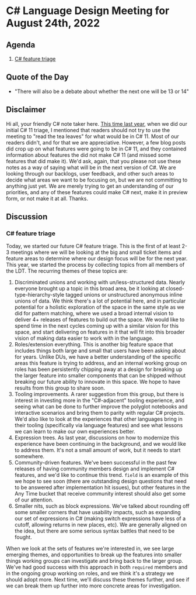 # C# Language Design Meeting for August 24th, 2022

## Agenda

1. [C# feature triage](#c-feature-triage)

## Quote of the Day

- "There will also be a debate about whether the next one will be 13 or 14"

## Disclaimer

Hi all, your friendly C# note taker here. [This time last year](https://github.com/dotnet/csharplang/blob/main/meetings/2021/LDM-2021-08-30.md#discussion), when we did
our initial C# 11 triage, I mentioned that readers should not try to use the meeting to "read the tea leaves" for what would be in C# 11. Most of our readers didn't, and
for that we are appreciative. However, a few blog posts did crop up on what features were going to be in C# 11, and they contained information about features the did not
make C# 11 (and missed some features that did make it). We'd ask, again, that you please not use these notes as a way of saying what will be in the next version of C#.
We are looking through our backlogs, user feedback, and other such areas to decide what areas we want to be focusing on, but we are not committing to anything just yet.
We are merely trying to get an understanding of our priorities, and any of these features could make C# next, make it in preview form, or not make it at all. Thanks.

## Discussion

### C# feature triage

Today, we started our future C# feature triage. This is the first of at least 2-3 meetings where we will be looking at the big and small ticket items and feature areas
to determine where our design focus will be for the next year. This year, we started the process by collecting topics from all members of the LDT. The recurring themes
of these topics are:

1. Discriminated unions and working with un/less-structured data. Nearly everyone brought up a topic in this broad area, be it looking at closed-type-hierarchy-style
tagged unions or unstructured anonymous inline unions of data. We think there's a lot of potential here, and in particular potential for a holistic exploration of the
space in the same style as we did for pattern matching, where we used a broad internal vision to deliver 4+ releases of features to build out the space. We would like
to spend time in the next cycles coming up with a similar vision for this space, and start delivering on features in it that will fit into this broader vision of making
data easier to work with in the language.
2. Roles/extension everything. This is another big feature space that includes things both large and small that users have been asking about for years. Unlike DUs, we
have a better understanding of the specific areas this feature is trying to address, and an internal working group on roles has been persistently chipping away at a
design for breaking up the larger feature into smaller components that can be shipped without breaking our future ability to innovate in this space. We hope to have
results from this group to share soon.
3. Tooling improvements. A rarer suggestion from this group, but there is interest in investing more in the "C#-adjacent" tooling experience, and seeing what can be
done to further improve the polyglot notebooks and interactive scenarios and bring them to parity with regular C# projects. We'd also like to look at the experiences
that other languages bring in their tooling (specifically via language features) and see what lessons we can learn to make our own experiences better.
4. Expression trees. As last year, discussions on how to modernize this experience have been continuing in the background, and we would like to address them. It's not
a small amount of work, but it needs to start somewhere.
5. Community-driven features. We've been successful in the past few releases of having community members design and implement C# features, and we'd like to continue this
trend. `field` is an example of this we hope to see soon (there are outstanding design questions that need to be answered after implementation hit issues), but other
features in the Any Time bucket that receive community interest should also get some of our attention.
6. Smaller nits, such as block expressions. We've talked about rounding off some smaller corners that have usability impacts, such as expanding our set of expressions
in C# (making switch expressions have less of a cutoff, allowing returns in new places, etc). We are generally aligned on the idea, but there are some serious syntax
battles that need to be fought.

When we look at the sets of features we're interested in, we see large emerging themes, and opportunities to break up the features into smaller things working groups
can investigate and bring back to the larger group. We've had good success with this approach in both `required` members and in the ongoing group working on roles, and
we think it's a strategy we should adopt more. Next time, we'll discuss these themes further, and see if we can break them up further into more concrete areas for
investigation.
